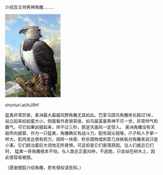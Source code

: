 介绍丑又帅男神角雕.........


![介绍丑又帅男神角雕](https://github.com/ywangnccu/ywang/blob/main/images/HARPY_BIRD.jpg)

shorturl.at/hJ9hf

猛禽非常厉害，美洲最大最威风野角雕尤其如此。巴拿马国鸟角雕体长超过1米，站立起来如幼童大小，侧面看外表很英俊，如鸟届富豪男神不可一世，非常帅气和霸气，可它如果凶狠起来，帅不过三秒，那逆天画风一定惊人。
美洲角雕没有天敌所向披靡，作为一只猛禽，角雕确实有战斗力，配有超尖锐喙，爪子和人手掌一样大，肌肉发达很有抓力，捏碎一块骨、秒杀猎物或刺穿几块铁板对角雕来说只是小事。它们统治着巨大领地无所畏惧，可这却是它们衰落原因。当人们接近它们时，
猛禽一哥角雕根本不怕，与人类总正面对峙，不逃跑，只会站在树木上，因此很容易被猎。


（感谢搜狐介绍角雕，若有侵权请告知。）
